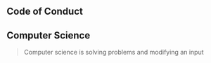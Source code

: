
## Code of Conduct



## Computer Science

> Computer science is solving problems and modifying an input 